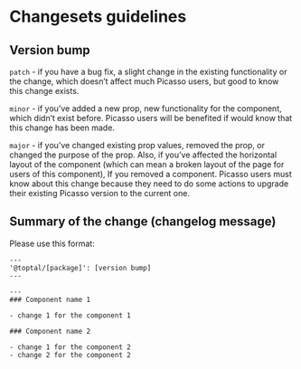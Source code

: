 # Changesets guidelines

## Version bump
`patch` - if you have a bug fix, a slight change in the existing functionality or the change, which doesn’t affect much Picasso users, but good to know this change exists.

`minor` - if you’ve added a new prop, new functionality for the component, which didn’t exist before. Picasso users will be benefited if would know that this change has been made.

`major` - if you’ve changed existing prop values, removed the prop, or changed the purpose of the prop. Also, if you’ve affected the horizontal layout of the component (which can mean a broken layout of the page for users of this component), If you removed a component. Picasso users must know about this change because they need to do some actions to upgrade their existing Picasso version to the current one.

## Summary of the change (changelog message)

Please use this format:

```
---
'@toptal/[package]': [version bump]
---

---
### Component name 1

- change 1 for the component 1

### Component name 2

- change 1 for the component 2
- change 2 for the component 2
```
